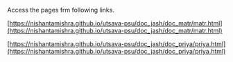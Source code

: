 Access the pages frm following links.

[https://nishantamishra.github.io/utsava-psu/doc_jash/doc_matr/matr.html](https://nishantamishra.github.io/utsava-psu/doc_jash/doc_matr/matr.html)

[https://nishantamishra.github.io/utsava-psu/doc_jash/doc_priya/priya.html](https://nishantamishra.github.io/utsava-psu/doc_jash/doc_priya/priya.html)

